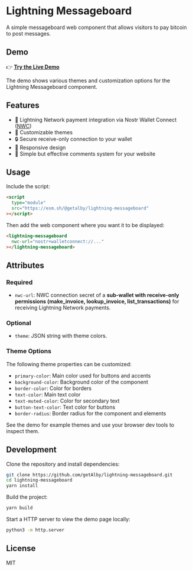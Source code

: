 # Lightning Messageboard

A simple messageboard web component that allows visitors to pay bitcoin to post messages.

## Demo

👉 **[Try the Live Demo](https://getalby.github.io/lightning-messageboard/demo.html)**

The demo shows various themes and customization options for the Lightning Messageboard component.

## Features

- 💸 Lightning Network payment integration via Nostr Wallet Connect ([NWC](https://nwc.dev))
- 🎨 Customizable themes
- 🔒 Secure receive-only connection to your wallet
- 📱 Responsive design
- 💬 Simple but effective comments system for your website

## Usage

Include the script:

```html
<script
  type="module"
  src="https://esm.sh/@getalby/lightning-messageboard"
></script>
```

Then add the web component where you want it to be displayed:

```html
<lightning-messageboard
  nwc-url="nostr+walletconnect://..."
></lightning-messageboard>
```

## Attributes

### Required

- `nwc-url`: NWC connection secret of a **sub-wallet with receive-only permissions (make_invoice, lookup_invoice, list_transactions)** for receiving Lightning Network payments.

### Optional

- `theme`: JSON string with theme colors.

### Theme Options

The following theme properties can be customized:

- `primary-color`: Main color used for buttons and accents
- `background-color`: Background color of the component
- `border-color`: Color for borders
- `text-color`: Main text color
- `text-muted-color`: Color for secondary text
- `button-text-color`: Text color for buttons
- `border-radius`: Border radius for the component and elements

See the demo for example themes and use your browser dev tools to inspect them.

## Development

Clone the repository and install dependencies:

```bash
git clone https://github.com/getAlby/lightning-messageboard.git
cd lightning-messageboard
yarn install
```

Build the project:

```bash
yarn build
```

Start a HTTP server to view the demo page locally:

```bash
python3 -m http.server
```

## License

MIT
